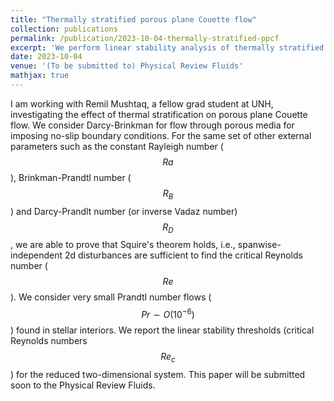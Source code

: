 ```yaml
---
title: "Thermally stratified porous plane Couette flow"
collection: publications
permalink: /publication/2023-10-04-thermally-stratified-ppcf
excerpt: 'We perform linear stability analysis of thermally stratified porous plane Couette flow.'
date: 2023-10-04
venue: '(To be submitted to) Physical Review Fluids'
mathjax: true
---
```

I am working with Remil Mushtaq, a fellow grad student at UNH, investigating the effect of thermal stratification on porous plane Couette flow. We consider Darcy-Brinkman for flow through porous media for imposing no-slip boundary conditions. For the same set of other external parameters such as the constant Rayleigh number ($$Ra$$), Brinkman-Prandtl number ($$R_B$$) and Darcy-Prandlt number (or inverse Vadaz number) $$R_D$$, we are able to prove that Squire's theorem holds, i.e., spanwise-independent 2d disturbances are sufficient to find the critical Reynolds number ($$Re$$). We consider very small Prandtl number flows ($$Pr \sim O(10^{-6})$$) found in stellar interiors. We report the linear stability thresholds (critical Reynolds numbers $$Re_c$$) for the reduced two-dimensional system. This paper will be submitted soon to the Physical Review Fluids.
